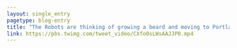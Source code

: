 ```yaml
---
layout: single_entry
pagetype: blog-entry
title: "The Robots are thinking of growing a beard and moving to Portland."
link: https://pbs.twimg.com/tweet_video/CXfo0sLWsAAJJP0.mp4
---  
```


